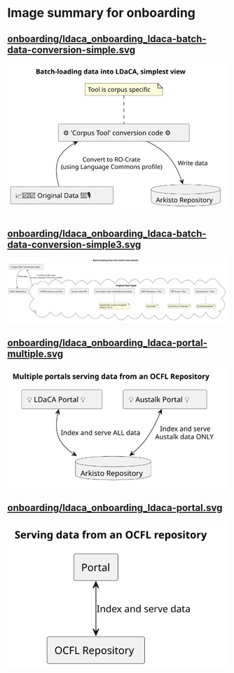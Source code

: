 # Image summary for onboarding

## [onboarding/ldaca_onboarding_ldaca-batch-data-conversion-simple.svg](./ldaca_onboarding_ldaca-batch-data-conversion-simple.svg)



<img src="ldaca_onboarding_ldaca-batch-data-conversion-simple.svg">

## [onboarding/ldaca_onboarding_ldaca-batch-data-conversion-simple3.svg](./ldaca_onboarding_ldaca-batch-data-conversion-simple3.svg)



<img src="ldaca_onboarding_ldaca-batch-data-conversion-simple3.svg">

## [onboarding/ldaca_onboarding_ldaca-portal-multiple.svg](./ldaca_onboarding_ldaca-portal-multiple.svg)



<img src="ldaca_onboarding_ldaca-portal-multiple.svg">

## [onboarding/ldaca_onboarding_ldaca-portal.svg](./ldaca_onboarding_ldaca-portal.svg)



<img src="ldaca_onboarding_ldaca-portal.svg">

